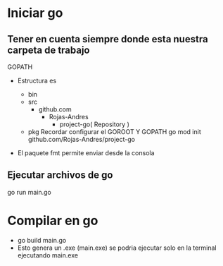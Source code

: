#  Iniciar go

## Tener en cuenta siempre donde esta nuestra carpeta de trabajo

GOPATH 

- Estructura es
    - bin
    - src
        - github.com
            - Rojas-Andres
                - project-go( Repository )
    - pkg
Recordar configurar el GOROOT Y GOPATH 
go mod init github.com/Rojas-Andres/project-go

- El paquete fmt permite enviar desde la consola

## Ejecutar archivos de go

go run main.go


# Compilar en go

- go build main.go
- Esto genera un .exe (main.exe) se podria ejecutar solo en la terminal ejecutando main.exe

